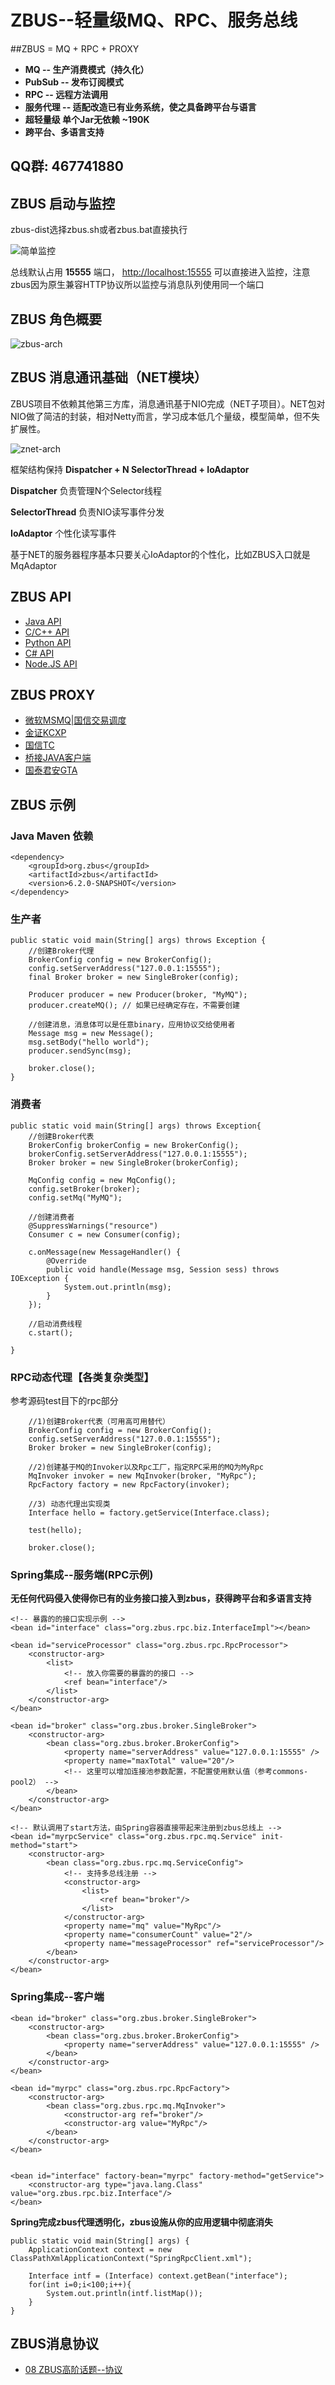 # ZBUS--轻量级MQ、RPC、服务总线


##ZBUS = MQ + RPC + PROXY


* **MQ -- 生产消费模式（持久化）**
* **PubSub -- 发布订阅模式**
* **RPC -- 远程方法调用**
* **服务代理 -- 适配改造已有业务系统，使之具备跨平台与语言**
* **超轻量级 单个Jar无依赖 ~190K**
* **跨平台、多语言支持** 

## QQ群: 467741880



## ZBUS 启动与监控 

zbus-dist选择zbus.sh或者zbus.bat直接执行

![简单监控](http://git.oschina.net/uploads/images/2015/0818/132153_425b58e9_7458.png)

总线默认占用 **15555** 端口， [http://localhost:15555](http://localhost:15555 "默认监控地址") 可以直接进入监控，注意zbus因为原生兼容HTTP协议所以监控与消息队列使用同一个端口


## ZBUS 角色概要

![zbus-arch](http://git.oschina.net/uploads/images/2015/0818/145645_0a1651bf_7458.png)


## ZBUS 消息通讯基础（NET模块）

ZBUS项目不依赖其他第三方库，消息通讯基于NIO完成（NET子项目）。NET包对NIO做了简洁的封装，相对Netty而言，学习成本低几个量级，模型简单，但不失扩展性。


![znet-arch](http://git.oschina.net/uploads/images/2015/0818/151248_bde11d15_7458.png)

框架结构保持 **Dispatcher + N SelectorThread + IoAdaptor**

**Dispatcher** 负责管理N个Selector线程

**SelectorThread** 负责NIO读写事件分发

**IoAdaptor** 个性化读写事件

基于NET的服务器程序基本只要关心IoAdaptor的个性化，比如ZBUS入口就是MqAdaptor


## ZBUS API

* [Java API](http://git.oschina.net/rushmore/zbus "zbus") 
* [C/C++ API](http://git.oschina.net/rushmore/zbus-api-c "zbus-api-c") 
* [Python API](http://git.oschina.net/rushmore/zbus-api-python "zbus-api-python") 
* [C# API](http://git.oschina.net/rushmore/zbus-api-csharp "zbus-api-csharp") 
* [Node.JS API](http://git.oschina.net/rushmore/zbus-api-nodejs "zbus-api-nodejs") 

## ZBUS PROXY

* [微软MSMQ|国信交易调度](http://git.oschina.net/rushmore/zbus-proxy-msmq "zbus-proxy-msmq") 
* [金证KCXP](http://git.oschina.net/rushmore/zbus-proxy-kcxp "zbus-proxy-kcxp") 
* [国信TC](http://git.oschina.net/rushmore/zbus-proxy-tc "zbus-proxy-tc") 
* [桥接JAVA客户端](http://git.oschina.net/rushmore/zbus-proxy-java "zbus-proxy-java") 
* [国泰君安GTA](http://git.oschina.net/rushmore/zbus-proxy-gta "zbus-proxy-gta")


## ZBUS 示例

### Java Maven 依赖

	<dependency>
		<groupId>org.zbus</groupId>
		<artifactId>zbus</artifactId>
		<version>6.2.0-SNAPSHOT</version>
	</dependency>

### 生产者


	public static void main(String[] args) throws Exception { 
		//创建Broker代理
		BrokerConfig config = new BrokerConfig();
		config.setServerAddress("127.0.0.1:15555");
		final Broker broker = new SingleBroker(config);
 
		Producer producer = new Producer(broker, "MyMQ");
		producer.createMQ(); // 如果已经确定存在，不需要创建

		//创建消息，消息体可以是任意binary，应用协议交给使用者
		Message msg = new Message();
		msg.setBody("hello world");
		producer.sendSync(msg);  
		
		broker.close();
	}


### 消费者

	public static void main(String[] args) throws Exception{  
		//创建Broker代表
		BrokerConfig brokerConfig = new BrokerConfig();
		brokerConfig.setServerAddress("127.0.0.1:15555");
		Broker broker = new SingleBroker(brokerConfig);
		
		MqConfig config = new MqConfig(); 
		config.setBroker(broker);
		config.setMq("MyMQ");
		
		//创建消费者
		@SuppressWarnings("resource")
		Consumer c = new Consumer(config);  
		
		c.onMessage(new MessageHandler() { 
			@Override
			public void handle(Message msg, Session sess) throws IOException {
				System.out.println(msg);
			}
		});

		//启动消费线程
		c.start();   
		
	}  

 
### RPC动态代理【各类复杂类型】

参考源码test目下的rpc部分

		//1)创建Broker代表（可用高可用替代）
		BrokerConfig config = new BrokerConfig();
		config.setServerAddress("127.0.0.1:15555");
		Broker broker = new SingleBroker(config);
		 
		//2)创建基于MQ的Invoker以及Rpc工厂，指定RPC采用的MQ为MyRpc
		MqInvoker invoker = new MqInvoker(broker, "MyRpc"); 
		RpcFactory factory = new RpcFactory(invoker); 
		
		//3) 动态代理出实现类
		Interface hello = factory.getService(Interface.class);
		
		test(hello);  
		
		broker.close();


 
 
### Spring集成--服务端(RPC示例)

**无任何代码侵入使得你已有的业务接口接入到zbus，获得跨平台和多语言支持**

	<!-- 暴露的的接口实现示例 -->
	<bean id="interface" class="org.zbus.rpc.biz.InterfaceImpl"></bean>
	
	<bean id="serviceProcessor" class="org.zbus.rpc.RpcProcessor">
		<constructor-arg>
			<list>
				<!-- 放入你需要的暴露的的接口 -->
				<ref bean="interface"/>
			</list>
		</constructor-arg>
	</bean>
	 
	<bean id="broker" class="org.zbus.broker.SingleBroker">
		<constructor-arg>
			<bean class="org.zbus.broker.BrokerConfig">
				<property name="serverAddress" value="127.0.0.1:15555" />
				<property name="maxTotal" value="20"/>
				<!-- 这里可以增加连接池参数配置，不配置使用默认值（参考commons-pool2） -->
			</bean>
		</constructor-arg>
	</bean>
	
	<!-- 默认调用了start方法，由Spring容器直接带起来注册到zbus总线上 -->
	<bean id="myrpcService" class="org.zbus.rpc.mq.Service" init-method="start">
		<constructor-arg>  
			<bean class="org.zbus.rpc.mq.ServiceConfig">
			    <!-- 支持多总线注册 -->
				<constructor-arg> 
					<list>
						<ref bean="broker"/> 
					</list>
				</constructor-arg>  
				<property name="mq" value="MyRpc"/>
				<property name="consumerCount" value="2"/> 
				<property name="messageProcessor" ref="serviceProcessor"/>
			</bean>
		</constructor-arg>
	</bean>


### Spring集成--客户端


	<bean id="broker" class="org.zbus.broker.SingleBroker">
		<constructor-arg>
			<bean class="org.zbus.broker.BrokerConfig">
				<property name="serverAddress" value="127.0.0.1:15555" /> 
			</bean>
		</constructor-arg>
	</bean>
	
	<bean id="myrpc" class="org.zbus.rpc.RpcFactory">
		<constructor-arg> 
			<bean class="org.zbus.rpc.mq.MqInvoker"> 
				<constructor-arg ref="broker"/>
				<constructor-arg value="MyRpc"/> 
			</bean>
		</constructor-arg>
	</bean>
 
 
	<bean id="interface" factory-bean="myrpc" factory-method="getService">
		<constructor-arg type="java.lang.Class" value="org.zbus.rpc.biz.Interface"/> 
	</bean> 

**Spring完成zbus代理透明化，zbus设施从你的应用逻辑中彻底消失**

	public static void main(String[] args) { 
		ApplicationContext context = new ClassPathXmlApplicationContext("SpringRpcClient.xml");
		 
		Interface intf = (Interface) context.getBean("interface"); 
		for(int i=0;i<100;i++){
			System.out.println(intf.listMap());
		} 
	} 
	

## ZBUS消息协议

* [08 ZBUS高阶话题--协议](http://git.oschina.net/rushmore/zbus/blob/master/doc/08.%20ZBUS%E9%AB%98%E9%98%B6%E8%AF%9D%E9%A2%98--%E5%8D%8F%E8%AE%AE.md?dir=0&filepath=doc%2F08.+ZBUS%E9%AB%98%E9%98%B6%E8%AF%9D%E9%A2%98--%E5%8D%8F%E8%AE%AE.md&oid=61c459ed0b6dcb0b6d204711cb4d58d183715a3a&sha=9473c1b43089291e385b15eb3deaa32f7277a428 "08 ZBUS高阶话题--协议") 